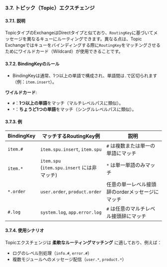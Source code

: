 ### 3.7. トピック（Topic）エクスチェンジ

#### 3.7.1. 説明
TopicタイプのExchangeはDirectタイプと似ており、`RoutingKey`に基づいてメッセージを異なるキューにルーティングできます。異なる点は、Topic Exchangeではキューをバインディングする際に`RoutingKey`をマッチングさせるためにワイルドカード（Wildcard）が使用できることです。

#### 3.7.2. BindingKeyのルール
- BindingKeyは通常、1つ以上の単語で構成され、単語間は`.`で区切られます（例：`item.insert`）。

**ワイルドカード**:
- `#`：**1つ以上の単語**をマッチ（マルチレベルパスに類似）。
- `*`：**ちょうど1つの単語**をマッチ（シングルレベルパスに類似）。

#### 3.7.3. 例

| BindingKey   | マッチするRoutingKey例       | 説明                          |
|--------------|-----------------------------|-----------------------------|
| `item.#`     | `item.spu.insert`, `item.spu` | `#` は複数または単一の単語にマッチ |
| `item.*`     | `item.spu` (`item.spu.insert` には非マッチ) | `*` は単一単語のみマッチ |
| `*.order`    | `user.order`, `product.order` | 任意の単一レベル接頭辞のorderメッセージにマッチ |
| `#.log`      | `system.log`, `app.error.log` | `#` は任意のマルチレベル接頭辞にマッチ |

#### 3.7.4. 使用シナリオ
Topicエクスチェンジは **柔軟なルーティングマッチング** に適しており、例えば：
- ログのレベル別処理（`info.#`, `error.#`）
- 複数モジュールへのメッセージ配信（`user.*`, `product.*`）
